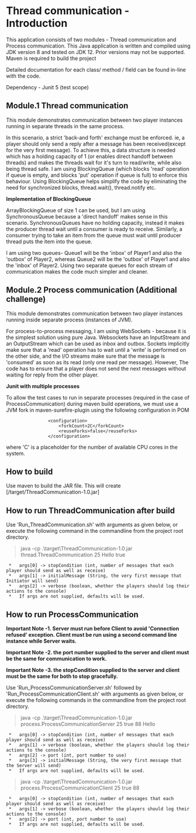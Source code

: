 # Thread communication - Introduction

This application consists of two modules - Thread communication and Process communication.
This Java application is written and compiled using JDK version 8 and tested on JDK 12. Prior versions may not be supported.
Maven is required to build the project

Detailed documentation for each class/ method / field can be found in-line with the code.

Dependency - Junit 5 (test scope)

## Module.1 Thread communication

This module demonstrates communication between two player instances running in separate threads in the same process.

In this scenario, a strict 'back-and forth' exchange must be enforced. ie, a player should only send a reply after a message has been received(except for the very first message).
To achieve this, a data structure is needed which has a holding capacity of 1 (or enables direct handoff between threads) and makes the threads wait for it's turn to read/write, while also being thread safe.
I am using BlockingQueue (which blocks 'read' operation if queue is empty, and blocks 'put' operation if queue is full) to enforce this  behaviour. 
Using BlockingQueue helps simplify the code by eliminating the need for synchronized blocks, thread.wait(), thread.notify etc.

**Implementation of BlockingQueue**

ArrayBlockingQueue of size 1 can be used, but I am using SynchronousQueue because a 'direct handoff' makes sense in this scenario.
SynchronousQueues have no holding capacity, instead it makes the producer thread wait until a consumer is ready to receive.
Similarly, a consumer trying to take an item from the queue must wait until producer thread puts the item into the queue.

I am using two queues- Queue1 will be the 'inbox' of Player1 and also the 'outbox' of Player2, whereas Queue2 will be the 'outbox' of Player1 and also the 'inbox' of Player2. 
Using two separate queues for each stream of communication makes the code much simpler and cleaner.

## Module.2 Process communication (Additional challenge)

This module demonstrates communication between two player instances running inside separate process (instances of JVM).

For process-to-process messaging, I am using WebSockets - because it is the simplest solution using pure Java. Websockets have an InputStream and an OutputStream which can be used as inbox and outbox.
Sockets implicitly make sure that a 'read' operation has to wait until a 'write' is performed on the other side, and the I/O streams make sure that the message is 'consumed' as soon as its read (only one read per message). 
However, The code has to ensure that a player does not send the next messages without waiting for reply from the other player.

**Junit with multiple processes**

To allow the test cases to run in separate processes (required in the case of ProcessCommunication) during maven build operations, we must use a JVM fork in maven-surefire-plugin using the following configuration in POM

```
                <configuration>
                    <forkCount>2C</forkCount>
                    <reuseForks>false</reuseForks>
                </configuration>
```
where 'C' is a placeholder for the number of available CPU cores in the system.

## How to build

 Use maven to build the JAR file. This will create [/target/ThreadCommunication-1.0.jar]

## How to run ThreadCommunication after build

Use 'Run_ThreadCommunication.sh' with arguments as given below, or execute the following command in the commandline from the project root directory.

> java -cp .\target\ThreadCommunication-1.0.jar thread.ThreadCommunication 25 Hello true
     
     *   args[0] -> stopCondition (int, number of messages that each player should send as well as receive)
     *   args[1] -> initialMessage (String, the very first message that Initiator will send)
     *   args[2] -> verbose (boolean, whether the players should log their actions to the console)
	 *   If args are not supplied, defaults will be used.


## How to run ProcessCommunication 

 **Important Note -1. Server must run before Client to avoid 'Connection refused' exception. Client must be run using a second command line instance while Server waits.**

 **Important Note -2. the port number supplied to the server and client must be the same for communication to work.**

 **Important Note -3. the stopCondition supplied to the server and client must be the same for both to stop gracefully.**
 
 
 Use 'Run_ProcessCommunicationServer.sh' followed by 'Run_ProcessCommunicationClient.sh' with arguments as given below, or execute the following commands in the commandline from the project root directory.

> java -cp .\target\ThreadCommunication-1.0.jar process.ProcessCommunicationServer 25 true 88 Hello
> 
	 *   args[0] -> stopCondition (int, number of messages that each player should send as well as receive)
     *   args[1] -> verbose (boolean, whether the players should log their actions to the console)
     *   args[2] -> port (int, port number to use)
     *   args[3] -> initialMessage (String, the very first message that the Server will send)
	 *   If args are not supplied, defaults will be used. 
	 
> java -cp .\target\ThreadCommunication-1.0.jar process.ProcessCommunicationClient 25 true 88
> 
	 
     *   args[0] -> stopCondition (int, number of messages that each player should send as well as receive)
     *   args[1] -> verbose (boolean, whether the players should log their actions to the console)
     *   args[2] -> port (int, port number to use)
	 *   If args are not supplied, defaults will be used.

